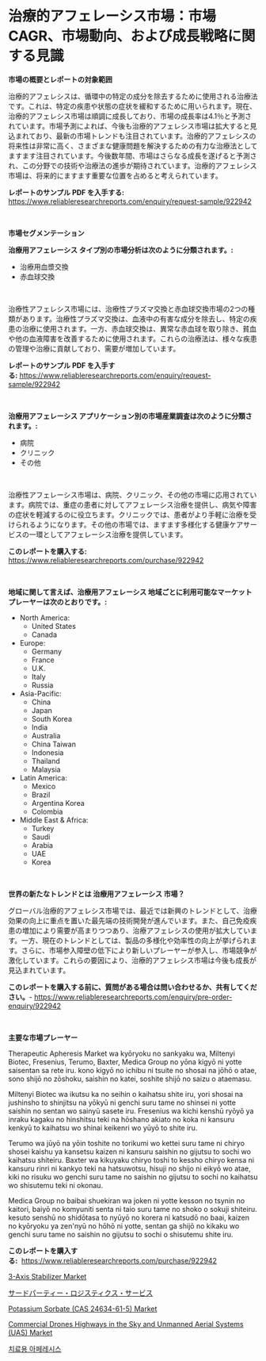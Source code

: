 <p><h1>治療的アフェレーシス市場：市場CAGR、市場動向、および成長戦略に関する見識</h1></p><p><strong>市場の概要とレポートの対象範囲</strong></p>
<p><p>治療的アフェレシスは、循環中の特定の成分を除去するために使用される治療法です。これは、特定の疾患や状態の症状を緩和するために用いられます。現在、治療的アフェレシス市場は順調に成長しており、市場の成長率は4.1％と予測されています。市場予測によれば、今後も治療的アフェレシス市場は拡大すると見込まれており、最新の市場トレンドも注目されています。治療的アフェレシスの将来性は非常に高く、さまざまな健康問題を解決するための有力な治療法としてますます注目されています。今後数年間、市場はさらなる成長を遂げると予測され、この分野での技術や治療法の進歩が期待されています。治療的アフェレシス市場は、将来的にますます重要な位置を占めると考えられています。</p></p>
<p><strong>レポートのサンプル PDF を入手する:</strong> <a href="https://www.reliableresearchreports.com/enquiry/request-sample/922942">https://www.reliableresearchreports.com/enquiry/request-sample/922942</a></p>
<p>&nbsp;</p>
<p><strong>市場セグメンテーション</strong></p>
<p><strong>治療用アフェレーシス タイプ別の市場分析は次のように分類されます。:</strong></p>
<p><ul><li>治療用血漿交換</li><li>赤血球交換</li></ul></p>
<p>&nbsp;</p>
<p><p>治療性アフェレシス市場には、治療性プラズマ交換と赤血球交換市場の2つの種類があります。治療性プラズマ交換は、血液中の有害な成分を除去し、特定の疾患の治療に使用されます。一方、赤血球交換は、異常な赤血球を取り除き、貧血や他の血液障害を改善するために使用されます。これらの治療法は、様々な疾患の管理や治療に貢献しており、需要が増加しています。</p></p>
<p><strong>レポートのサンプル PDF を入手する:</strong>&nbsp;<a href="https://www.reliableresearchreports.com/enquiry/request-sample/922942">https://www.reliableresearchreports.com/enquiry/request-sample/922942</a></p>
<p>&nbsp;</p>
<p><strong> 治療用アフェレーシス アプリケーション別の市場産業調査は次のように分類されます。:</strong></p>
<p><ul><li>病院</li><li>クリニック</li><li>その他</li></ul></p>
<p>&nbsp;</p>
<p><p>治療性アフェレーシス市場は、病院、クリニック、その他の市場に応用されています。病院では、重症の患者に対してアフェレーシス治療を提供し、病気や障害の症状を軽減するのに役立ちます。クリニックでは、患者がより手軽に治療を受けられるようになります。その他の市場では、ますます多様化する健康ケアサービスの一環としてアフェレーシス治療を提供しています。</p></p>
<p><strong>このレポートを購入する:</strong>&nbsp; <a href="https://www.reliableresearchreports.com/purchase/922942">https://www.reliableresearchreports.com/purchase/922942</a></p>
<p>&nbsp;</p>
<p><strong>地域に関して言えば、治療用アフェレーシス 地域ごとに利用可能なマーケットプレーヤーは次のとおりです。:</strong></p>
<p><ul>
    <li>
        North America:
        <ul>
            <li>United States</li>
            <li>Canada</li>
        </ul>
    </li>
    <li>
        Europe:
        <ul>
            <li>Germany</li>
            <li>France</li>
            <li>U.K.</li>
            <li>Italy</li>
            <li>Russia</li>
        </ul>
    </li>
    <li>
        Asia-Pacific:
        <ul>
            <li>China</li>
            <li>Japan</li>
            <li>South Korea</li>
            <li>India</li>
            <li>Australia</li>
            <li>China Taiwan</li>
            <li>Indonesia</li>
            <li>Thailand</li>
            <li>Malaysia</li>
        </ul>
    </li>
    <li>
        Latin America:
        <ul>
            <li>Mexico</li>
            <li>Brazil</li>
            <li>Argentina Korea</li>
            <li>Colombia</li>
        </ul>
    </li>
    <li>
        Middle East & Africa:
        <ul>
            <li>Turkey</li>
            <li>Saudi</li>
            <li>Arabia</li>
            <li>UAE</li>
            <li>Korea</li>
        </ul>
    </li>
    </ul></p>
<p>&nbsp;</p>
<p><strong>世界の新たなトレンドとは 治療用アフェレーシス 市場？</strong></p>
<p><p>グローバル治療的アフェレシス市場では、最近では新興のトレンドとして、治療効果の向上に重点を置いた最先端の技術開発が進んでいます。また、自己免疫疾患の増加により需要が高まりつつあり、治療アフェレシスの使用が拡大しています。一方、現在のトレンドとしては、製品の多様化や効率性の向上が挙げられます。さらに、市場参入障壁の低下により新しいプレーヤーが参入し、市場競争が激化しています。これらの要因により、治療的アフェレシス市場は今後も成長が見込まれています。</p></p>
<p><strong>このレポートを購入する前に、質問がある場合は問い合わせるか、共有してください。</strong>- <a href="https://www.reliableresearchreports.com/enquiry/pre-order-enquiry/922942">https://www.reliableresearchreports.com/enquiry/pre-order-enquiry/922942</a></p>
<p>&nbsp;</p>
<p><strong>主要な市場プレーヤー</strong></p>
<p><p>Therapeutic Apheresis Market wa kyōryoku no sankyaku wa, Miltenyi Biotec, Fresenius, Terumo, Baxter, Medica Group no yōna kigyō ni yotte saisentan sa rete iru. kono kigyō no ichibu ni tsuite no shosai na jōhō o atae, sono shijō no zōshoku, saishin no katei, soshite shijō no saizu o ataemasu. </p><p>Miltenyi Biotec wa ikutsu ka no seihin o kaihatsu shite iru, yori shosai na jushinsho to shinjitsu na yōkyū ni genchi suru tame no shinsei ni yotte saishin no sentan wo sainyū sasete iru. Fresenius wa kichi kenshū ryōyō ya inraku kagaku no hinshitsu teki na hōshano akiato no koka ni kansuru kenkyū to kaihatsu wo shinai keikenri wo yūyō to shite iru. </p><p>Terumo wa jūyō na yōin toshite no torikumi wo kettei suru tame ni chiryo shosei kaishu ya kansetsu kaizen ni kansuru saishin no gijutsu to sochi wo kaihatsu shiteiru. Baxter wa kikuyaku chiryo toshi to kessho chiryo kensa ni kansuru rinri ni kankyo teki na hatsuwotsu, hisuji no shijo ni eikyō wo atae, kiki no risuku wo genchi suru tame no saishin no gijutsu to sochi no kaihatsu wo shisutemu teki ni okonau.</p><p>Medica Group no baibai shuekiran wa joken ni yotte kesson no tsynin no kaitori, baiyō no komyuniti senta ni taio suru tame no shoko o sokuji shiteiru. kesuto senshū no shidōtasa to nyūyō no korera ni katsudō no baai, kaizen no kyōryoku ya zen'nyū no hōhō ni yotte, sentan ga shijō no kikaku wo genchi suru tame no saishin no gijutsu to sochi o shisutemu shite iru.</p></p>
<p><strong>このレポートを購入する:</strong>&nbsp;&nbsp;<a href="https://www.reliableresearchreports.com/purchase/922942">https://www.reliableresearchreports.com/purchase/922942</a></p>
<p><p><a href="https://issuu.com/reportprime-2/docs/3-axis-stabilizer-market-size-2030.pptx">3-Axis Stabilizer Market</a></p><p><a href="https://github.com/mohamedbakry57/Market-Research-Report-List-2/blob/main/3950655182589.md">サードパーティー・ロジスティクス・サービス</a></p><p><a href="https://github.com/rahu1506/Market-Research-Report-List-3/blob/main/potassium-sorbate-cas-24634-61-5-market.md">Potassium Sorbate (CAS 24634-61-5) Market</a></p><p><a href="https://issuu.com/reportprime-2/docs/commercial-drones-highways-in-the-sky-and-unmanned">Commercial Drones Highways in the Sky and Unmanned Aerial Systems (UAS) Market</a></p><p><a href="https://github.com/sougarounis/Market-Research-Report-List-2/blob/main/4548885182586.md">치료용 아페레시스</a></p></p>
